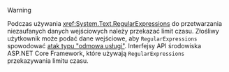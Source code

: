 > [!WARNING]
> Podczas używania <xref:System.Text.RegularExpressions> do przetwarzania niezaufanych danych wejściowych należy przekazać limit czasu. Złośliwy użytkownik może podać dane wejściowe, aby `RegularExpressions` spowodować [atak typu "odmowa usługi"](https://www.us-cert.gov/ncas/tips/ST04-015). Interfejsy API środowiska ASP.NET Core Framework, które używają `RegularExpressions` przekazywania limitu czasu.